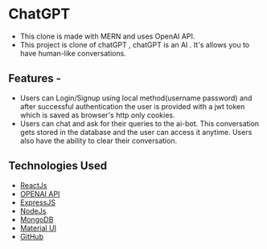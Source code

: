 # ChatGPT
- This clone is made with MERN and uses OpenAI API. 
- This project is clone of chatGPT , chatGPT is an AI . It's allows you to have human-like conversations.

## Features - 
- Users can Login/Signup using local method(username password) and after successful authentication the user is provided with a jwt token which is saved as browser's http only cookies. 
- Users can chat and ask for their queries to the ai-bot. This conversation gets stored in the database and the user can access it anytime. Users also have the ability to clear their conversation. 

## Technologies Used
- [ReactJs](https://reactjs.org/)
- [OPENAI API](https://openai.com/blog/openai-api)
- [ExpressJS](https://expressjs.com/) 
- [NodeJs](https://nodejs.org/en/learn/getting-started/introduction-to-nodejs)
- [MongoDB](https://www.mongodb.com/docs/)
- [Material UI](https://mui.com/material-ui/)
- [GitHub](http://github.com)
